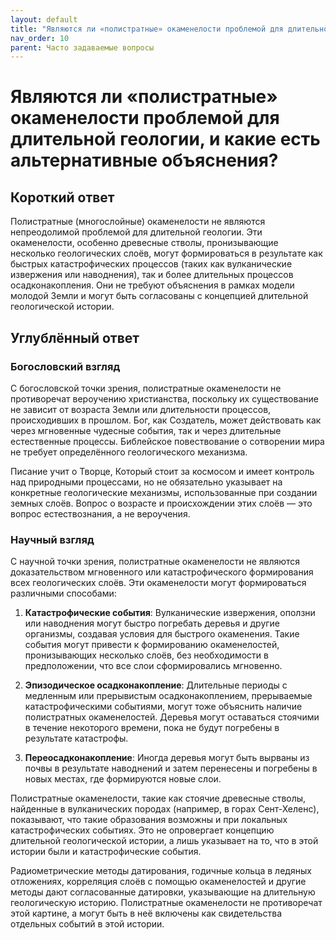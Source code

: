 ```yaml
---
layout: default
title: "Являются ли «полистратные» окаменелости проблемой для длительной геологии, и какие есть альтернативные объяснения?"
nav_order: 10
parent: Часто задаваемые вопросы
---
```


# Являются ли «полистратные» окаменелости проблемой для длительной геологии, и какие есть альтернативные объяснения?

## Короткий ответ

Полистратные (многослойные) окаменелости не являются непреодолимой проблемой для длительной геологии. Эти окаменелости, особенно древесные стволы, пронизывающие несколько геологических слоёв, могут формироваться в результате как быстрых катастрофических процессов (таких как вулканические извержения или наводнения), так и более длительных процессов осадконакопления. Они не требуют объяснения в рамках модели молодой Земли и могут быть согласованы с концепцией длительной геологической истории.

## Углублённый ответ

### Богословский взгляд

С богословской точки зрения, полистратные окаменелости не противоречат вероучению христианства, поскольку их существование не зависит от возраста Земли или длительности процессов, происходивших в прошлом. Бог, как Создатель, может действовать как через мгновенные чудесные события, так и через длительные естественные процессы. Библейское повествование о сотворении мира не требует определённого геологического механизма.

Писание учит о Творце, Который стоит за космосом и имеет контроль над природными процессами, но не обязательно указывает на конкретные геологические механизмы, использованные при создании земных слоёв. Вопрос о возрасте и происхождении этих слоёв — это вопрос естествознания, а не вероучения.

### Научный взгляд

С научной точки зрения, полистратные окаменелости не являются доказательством мгновенного или катастрофического формирования всех геологических слоёв. Эти окаменелости могут формироваться различными способами:

1. **Катастрофические события**: Вулканические извержения, оползни или наводнения могут быстро погребать деревья и другие организмы, создавая условия для быстрого окаменения. Такие события могут привести к формированию окаменелостей, пронизывающих несколько слоёв, без необходимости в предположении, что все слои сформировались мгновенно.

2. **Эпизодическое осадконакопление**: Длительные периоды с медленным или прерывистым осадконакоплением, прерываемые катастрофическими событиями, могут тоже объяснить наличие полистратных окаменелостей. Деревья могут оставаться стоячими в течение некоторого времени, пока не будут погребены в результате катастрофы.

3. **Переосадконакопление**: Иногда деревья могут быть вырваны из почвы в результате наводнений и затем перенесены и погребены в новых местах, где формируются новые слои.

Полистратные окаменелости, такие как стоячие древесные стволы, найденные в вулканических породах (например, в горах Сент-Хеленс), показывают, что такие образования возможны и при локальных катастрофических событиях. Это не опровергает концепцию длительной геологической истории, а лишь указывает на то, что в этой истории были и катастрофические события.

Радиометрические методы датирования, годичные кольца в ледяных отложениях, корреляция слоёв с помощью окаменелостей и другие методы дают согласованные датировки, указывающие на длительную геологическую историю. Полистратные окаменелости не противоречат этой картине, а могут быть в неё включены как свидетельства отдельных событий в этой истории.